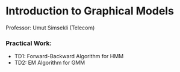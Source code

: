 # Introduction to Graphical Models
Professor: Umut Simsekli (Telecom)
### Practical Work:
- TD1: Forward-Backward Algorithm for HMM
- TD2: EM Algorithm for GMM
